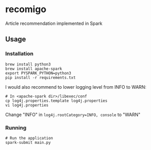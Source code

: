 # recomigo
Article recommendation implemented in Spark

## Usage

### Installation

```
brew install python3
brew install apache-spark
export PYSPARK_PYTHON=python3
pip install -r requirements.txt
```

I would also recommend to lower logging level from INFO to WARN:
```
# In <apache-spark dir>/libexec/conf
cp log4j.properties.template log4j.properties
vi log4j.properties
```
Change "INFO" in `log4j.rootCategory=INFO, console` to "WARN"

### Running

```
# Run the application
spark-submit main.py
```

